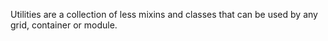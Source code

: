 Utilities are a collection of less mixins and classes that can be used by any grid, container or module.
